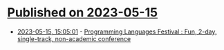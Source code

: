 # [Published on 2023-05-15](index.md)

* [2023-05-15, 15:05:01](https://lobste.rs/s/sudrsj/programming_languages_festival_fun_2_day) - [Programming Languages Festival : Fun, 2-day, single-track, non-academic conference](https://www.kickstarter.com/projects/contextfree/programming-languages-festival-feb-2024)
